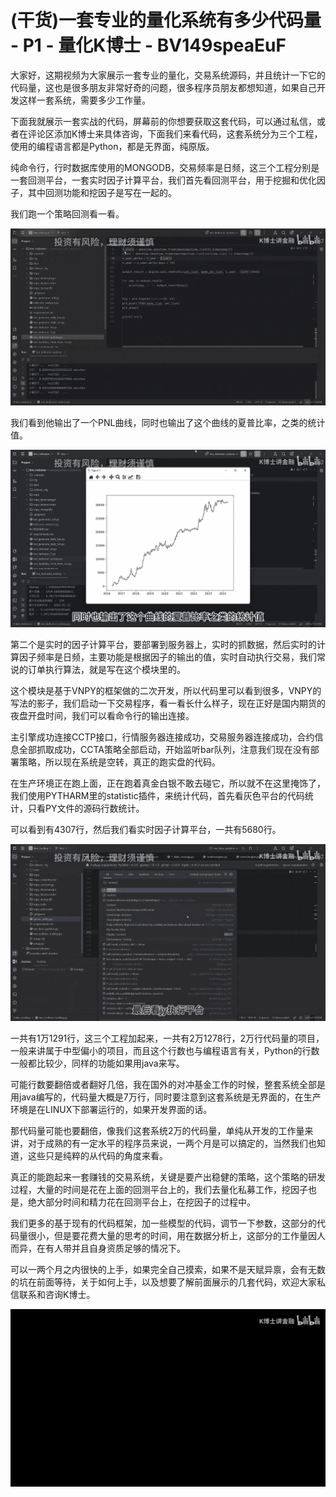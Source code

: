 # (干货)一套专业的量化系统有多少代码量 - P1 - 量化K博士 - BV149speaEuF

大家好，这期视频为大家展示一套专业的量化，交易系统源码，并且统计一下它的代码量，这也是很多朋友非常好奇的问题，很多程序员朋友都想知道，如果自己开发这样一套系统，需要多少工作量。

下面我就展示一套实战的代码，屏幕前的你想要获取这套代码，可以通过私信，或者在评论区添加K博士来具体咨询，下面我们来看代码，这套系统分为三个工程，使用的编程语言都是Python，都是无界面，纯原版。

纯命令行，行时数据库使用的MONGODB，交易频率是日频，这三个工程分别是一套回测平台，一套实时因子计算平台，我们首先看回测平台，用于挖掘和优化因子，其中回测功能和挖因子是写在一起的。

我们跑一个策略回测看一看。

![](img/5214d1efc7ba6dc248c7b2d2ccf189fe_1.png)

我们看到他输出了一个PNL曲线，同时也输出了这个曲线的夏普比率，之类的统计值。

![](img/5214d1efc7ba6dc248c7b2d2ccf189fe_3.png)

第二个是实时的因子计算平台，要部署到服务器上，实时的抓数据，然后实时的计算因子频率是日频，主要功能是根据因子的输出的值，实时自动执行交易，我们常说的订单执行算法，就是写在这个模块里的。

这个模块是基于VNPY的框架做的二次开发，所以代码里可以看到很多，VNPY的写法的影子，我们启动一下交易程序，看一看长什么样子，现在正好是国内期货的夜盘开盘时间，我们可以看命令行的输出连接。

主引擎成功连接CCTP接口，行情服务器连接成功，交易服务器连接成功，合约信息全部抓取成功，CCTA策略全部启动，开始监听bar队列，注意我们现在没有部署策略，所以现在系统是空转，真正的跑实盘的代码。

在生产环境正在跑上面，正在跑着真金白银不敢去碰它，所以就不在这里掩饰了，我们使用PYTHARM里的statistic插件，来统计代码，首先看灰色平台的代码统计，只看PY文件的源码行数统计。

可以看到有4307行，然后我们看实时因子计算平台，一共有5680行。

![](img/5214d1efc7ba6dc248c7b2d2ccf189fe_5.png)

一共有1万1291行，这三个工程加起来，一共有2万1278行，2万行代码量的项目，一般来讲属于中型偏小的项目，而且这个行数也与编程语言有关，Python的行数一般都比较少，同样的功能如果用java来写。

可能行数要翻倍或者翻好几倍，我在国外的对冲基金工作的时候，整套系统全部是用java编写的，代码量大概是7万行，同时要注意到这套系统是无界面的，在生产环境是在LINUX下部署运行的，如果开发界面的话。

那代码量可能也要翻倍，像我们这套系统2万的代码量，单纯从开发的工作量来讲，对于成熟的有一定水平的程序员来说，一两个月是可以搞定的，当然我们也知道，这些只是纯粹的从代码的角度来看。

真正的能跑起来一套赚钱的交易系统，关键是要产出稳健的策略，这个策略的研发过程，大量的时间是花在上面的回测平台上的，我们去量化私募工作，挖因子也是，绝大部分时间和精力花在回测平台上，在挖因子的过程中。

我们更多的基于现有的代码框架，加一些模型的代码，调节一下参数，这部分的代码量很小，但是要花费大量的思考的时间，用在数据分析上，这部分的工作量因人而异，在有人带并且自身资质足够的情况下。

可以一两个月之内很快的上手，如果完全自己摸索，如果不是天赋异禀，会有无数的坑在前面等待，关于如何上手，以及想要了解前面展示的几套代码，欢迎大家私信联系和咨询K博士。



![](img/5214d1efc7ba6dc248c7b2d2ccf189fe_7.png)